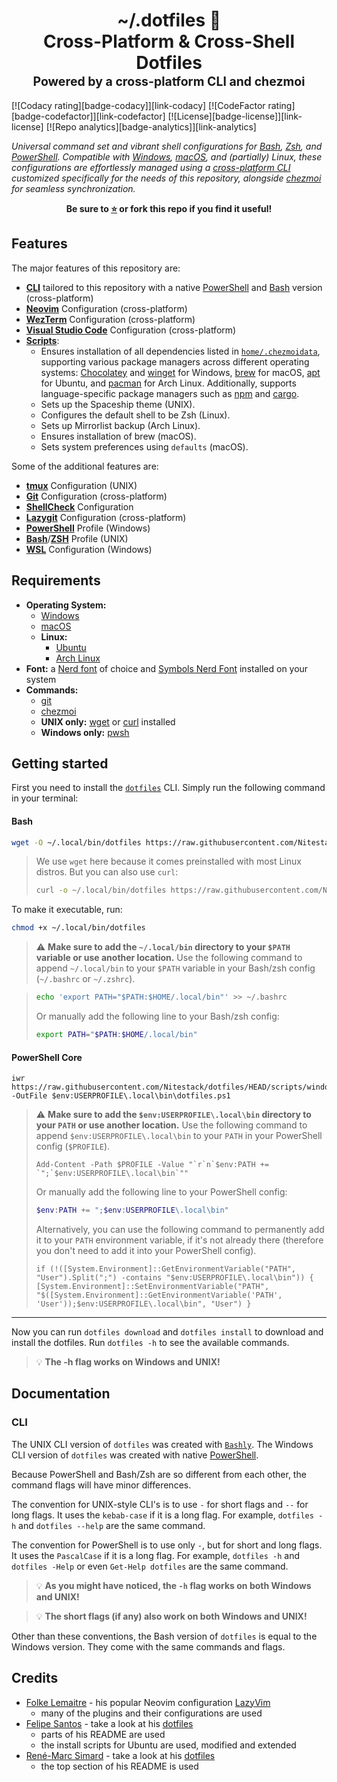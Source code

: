 <h1 align="center">
  <a name="top" title="dotfiles">~/.dotfiles&nbsp;📂</a>
  <br/>
  Cross-Platform & Cross-Shell Dotfiles
  <br/> 
  <sup>
    <sub>Powered by a cross-platform CLI and chezmoi
    </sub>
  </sup>
</h1>

[![Codacy rating][badge-codacy]][link-codacy]
[![CodeFactor rating][badge-codefactor]][link-codefactor]
[![License][badge-license]][link-license]
[![Repo analytics][badge-analytics]][link-analytics]

_Universal command set and vibrant shell configurations for [Bash](https://gnu.org/software/bash), [Zsh](https://zsh.org), and [PowerShell](https://learn.microsoft.com/powershell). Compatible with [Windows](https://microsoft.com/windows), [macOS](https://apple.com/macos), and (partially) Linux, these configurations are effortlessly managed using a [cross-platform CLI](scripts/) customized specifically for the needs of this repository, alongside [chezmoi](https://chezmoi.io) for seamless synchronization._

<div align="center">
  <p>
    <strong>Be sure to <a href="#" title="star">⭐️</a> or fork this repo if you find it useful!</strong>
  </p>
</div>

## Features

The major features of this repository are:

- [**CLI**](scripts/) tailored to this repository with a native [PowerShell](scripts/windows/dotfiles.ps1) and [Bash](scripts/unix/dotfiles) version (cross-platform)
- [**Neovim**](home/private_dot_config/exact_nvim/) Configuration (cross-platform)
- [**WezTerm**](home/private_dot_config/exact_wezterm/) Configuration (cross-platform)
- [**Visual Studio Code**](home/.chezmoitemplates/Code/User/) Configuration (cross-platform)
- [**Scripts**](home/.chezmoiscripts/):
  - Ensures installation of all dependencies listed in [`home/.chezmoidata`](home/.chezmoidata/), supporting various package managers across different operating systems: [Chocolatey](https://community.chocolatey.org) and [winget](https://learn.microsoft.com/windows/package-manager/winget) for Windows, [brew](https://brew.sh) for macOS, [apt](https://ubuntu.com/server/docs/package-management) for Ubuntu, and [pacman](https://wiki.archlinux.org/title/pacman) for Arch Linux. Additionally, supports language-specific package managers such as [npm](https://npmjs.com) and [cargo](https://crates.io).
  - Sets up the Spaceship theme (UNIX).
  - Configures the default shell to be Zsh (Linux).
  - Sets up Mirrorlist backup (Arch Linux).
  - Ensures installation of brew (macOS).
  - Sets system preferences using `defaults` (macOS).

Some of the additional features are:

- [**tmux**](home/private_dot_config/tmux/tmux.conf) Configuration (UNIX)
- [**Git**](home/dot_gitconfig.tmpl) Configuration (cross-platform)
- [**ShellCheck**](home/dot_shellcheckrc) Configuration
- [**Lazygit**](home/.chezmoitemplates/lazygit/config.yml) Configuration (cross-platform)
- [**PowerShell**](home/Documents/PowerShell/Microsoft.PowerShell_profile.ps1.tmpl) Profile (Windows)
- [**Bash**](home/dot_bashrc.tmpl)/[**ZSH**](home/dot_zshrc) Profile (UNIX)
- [**WSL**](home/dot_wslconfig) Configuration (Windows)

## Requirements

- **Operating System:**
  - [Windows](https://microsoft.com/windows)
  - [macOS](https://apple.com/macos)
  - **Linux:**
    - [Ubuntu](https://ubuntu.com)
    - [Arch Linux](https://archlinux.org)
- **Font:** a [Nerd font](https://nerdfonts.com/font-downloads) of choice and [Symbols Nerd Font](https://nerdfonts.com/font-downloads) installed on your system
- **Commands:**
  - [git](https://git-scm.com/downloads)
  - [chezmoi](https://chezmoi.io/install)
  - **UNIX only:** [wget](https://gnu.org/software/wget) or [curl](https://curl.se/download.html) installed
  - **Windows only:** [pwsh](https://learn.microsoft.com/powershell/scripting/install/installing-powershell-on-windows)

## Getting started

First you need to install the [`dotfiles`](scripts/) CLI. Simply run the following command in your terminal:

#### Bash

```sh
wget -O ~/.local/bin/dotfiles https://raw.githubusercontent.com/Nitestack/dotfiles/HEAD/scripts/unix/dotfiles
```

> We use `wget` here because it comes preinstalled with most Linux distros. But you can also use `curl`:
>
> ```sh
> curl -o ~/.local/bin/dotfiles https://raw.githubusercontent.com/Nitestack/dotfiles/HEAD/scripts/unix/dotfiles
> ```

To make it executable, run:

```sh
chmod +x ~/.local/bin/dotfiles
```

> :warning: **Make sure to add the `~/.local/bin` directory to your `$PATH` variable or use another location.**
> Use the following command to append `~/.local/bin` to your `$PATH` variable in your Bash/zsh config (`~/.bashrc` or `~/.zshrc`).

> ```sh
> echo 'export PATH="$PATH:$HOME/.local/bin"' >> ~/.bashrc
> ```
>
> Or manually add the following line to your Bash/zsh config:
>
> ```bash
> export PATH="$PATH:$HOME/.local/bin"
> ```

#### PowerShell Core

```pwsh
iwr https://raw.githubusercontent.com/Nitestack/dotfiles/HEAD/scripts/windows/dotfiles.ps1 -OutFile $env:USERPROFILE\.local\bin\dotfiles.ps1
```

> :warning: **Make sure to add the `$env:USERPROFILE\.local\bin` directory to your `PATH` or use another location.**
> Use the following command to append `$env:USERPROFILE\.local\bin` to your `PATH` in your PowerShell config (`$PROFILE`).
>
> ```pwsh
> Add-Content -Path $PROFILE -Value "`r`n`$env:PATH += `";`$env:USERPROFILE\.local\bin`""
> ```
>
> Or manually add the following line to your PowerShell config:
>
> ```ps1
> $env:PATH += ";$env:USERPROFILE\.local\bin"
> ```
>
> Alternatively, you can use the following command to permanently add it to your `PATH` environment variable, if it's not already there (therefore you don't need to add it into your PowerShell config).
>
> ```pwsh
> if (!([System.Environment]::GetEnvironmentVariable("PATH", "User").Split(";") -contains "$env:USERPROFILE\.local\bin")) { [System.Environment]::SetEnvironmentVariable("PATH", "$([System.Environment]::GetEnvironmentVariable('PATH', 'User'));$env:USERPROFILE\.local\bin", "User") }
> ```

---

Now you can run `dotfiles download` and `dotfiles install` to download and install the dotfiles. Run `dotfiles -h` to see the available commands.

> :bulb: **The -h flag works on Windows and UNIX!**

## Documentation

### CLI

The UNIX CLI version of `dotfiles` was created with [`Bashly`](https://bashly.dannyb.co).
The Windows CLI version of `dotfiles` was created with native [PowerShell](https://learn.microsoft.com/powershell).

Because PowerShell and Bash/Zsh are so different from each other, the command flags will have minor differences.

The convention for UNIX-style CLI's is to use `-` for short flags and `--` for long flags. It uses the `kebab-case` if it is a long flag.
For example, `dotfiles -h` and `dotfiles --help` are the same command.

The convention for PowerShell is to use only `-`, but for short and long flags. It uses the `PascalCase` if it is a long flag.
For example, `dotfiles -h` and `dotfiles -Help` or even `Get-Help dotfiles` are the same command.

> :bulb: **As you might have noticed, the `-h` flag works on both Windows and UNIX!**

> :bulb: **The short flags (if any) also work on both Windows and UNIX!**

Other than these conventions, the Bash version of `dotfiles` is equal to the Windows version. They come with the same commands and flags.

## Credits

- [Folke Lemaitre](https://github.com/folke) - his popular Neovim configuration [LazyVim](https://github.com/LazyVim/LazyVim)
  - many of the plugins and their configurations are used
- [Felipe Santos](https://github.com/felipecrs) - take a look at his [dotfiles](https://github.com/felipecrs/dotfiles)
  - parts of his README are used
  - the install scripts for Ubuntu are used, modified and extended
- [René-Marc Simard](https://github.com/renemarc) - take a look at his [dotfiles](https://github.com/renemarc/dotfiles)
  - the top section of his README is used
